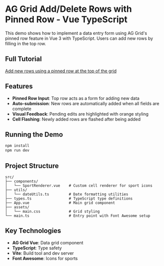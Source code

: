 # AG Grid Add/Delete Rows with Pinned Row - Vue TypeScript

This demo shows how to implement a data entry form using AG Grid's pinned row feature in Vue 3 with TypeScript. Users can add new rows by filling in the top row.

## Full Tutorial

[Add new rows using a pinned row at the top of the grid](https://blog.ag-grid.com/add-new-rows-using-a-pinned-row-at-the-top-of-the-grid/)

## Features

- **Pinned Row Input**: Top row acts as a form for adding new data
- **Auto-submission**: New rows are automatically added when all fields are complete
- **Visual Feedback**: Pending edits are highlighted with orange styling
- **Cell Flashing**: Newly added rows are flashed after being added

## Running the Demo

```bash
npm install
npm run dev
```

## Project Structure

```
src/
├── components/
│   └── SportRenderer.vue    # Custom cell renderer for sport icons
├── utils/
│   └── dateUtils.ts         # Date formatting utilities
├── types.ts                 # TypeScript type definitions
├── App.vue                  # Main grid component
├── assets/
│   └── main.css             # Grid styling
└── main.ts                  # Entry point with Font Awesome setup
```

## Key Technologies

- **AG Grid Vue**: Data grid component
- **TypeScript**: Type safety
- **Vite**: Build tool and dev server
- **Font Awesome**: Icons for sports

